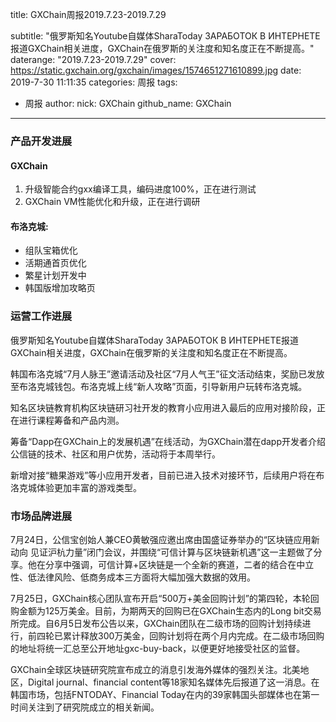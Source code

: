 title: GXChain周报2019.7.23-2019.7.29

subtitle: "俄罗斯知名Youtube自媒体SharaToday ЗАРАБОТОК В ИНТЕРНЕТЕ报道GXChain相关进度，GXChain在俄罗斯的关注度和知名度正在不断提高。"
daterange: "2019.7.23-2019.7.29"
cover: https://static.gxchain.org/gxchain/images/1574651271610899.jpg
date: 2019-7-30 11:11:35
categories: 周报
tags:
  - 周报
author:
    nick: GXChain
    github_name: GXChain
---

### 产品开发进展
#### GXChain
1. 升级智能合约gxx编译工具，编码进度100%，正在进行测试
2. GXChain VM性能优化和升级，正在进行调研

#### 布洛克城:
- 组队宝箱优化
- 活期通首页优化
- 繁星计划开发中
- 韩国版增加攻略页



### 运营工作进展
俄罗斯知名Youtube自媒体SharaToday ЗАРАБОТОК В ИНТЕРНЕТЕ报道GXChain相关进度，GXChain在俄罗斯的关注度和知名度正在不断提高。

韩国布洛克城“7月人脉王”邀请活动及社区“7月人气王”征文活动结束，奖励已发放至布洛克城钱包。布洛克城上线“新人攻略”页面，引导新用户玩转布洛克城。

知名区块链教育机构区块链研习社开发的教育小应用进入最后的应用对接阶段，正在进行课程筹备和产品内测。

筹备“Dapp在GXChain上的发展机遇”在线活动，为GXChain潜在dapp开发者介绍公信链的技术、社区和用户优势，活动将于本周举行。

新增对接“糖果游戏”等小应用开发者，目前已进入技术对接环节，后续用户将在布洛克城体验更加丰富的游戏类型。




### 市场品牌进展

7月24日，公信宝创始人兼CEO黄敏强应邀出席由国盛证券举办的“区块链应用新动向 见证沪杭力量”闭门会议，并围绕“可信计算与区块链新机遇”这一主题做了分享。他在分享中强调，可信计算+区块链是一个全新的赛道，二者的结合在中立性、低法律风险、低商务成本三方面将大幅加强大数据的效用。

7月25日，GXChain核心团队宣布开启“500万+美金回购计划”的第四轮，本轮回购金额为125万美金。目前，为期两天的回购已在GXChain生态内的Long bit交易所完成。自6月5日发布公告以来，GXChain团队在二级市场的回购计划持续进行，前四轮已累计释放300万美金，回购计划将在两个月内完成。在二级市场回购的地址将统一汇总至公开地址gxc-buy-back，以便更好地接受社区的监督。

GXChain全球区块链研究院宣布成立的消息引发海外媒体的强烈关注。北美地区，Digital journal、financial content等18家知名媒体先后报道了这一消息。在韩国市场，包括FNTODAY、Financial Today在内的39家韩国头部媒体也在第一时间关注到了研究院成立的相关新闻。